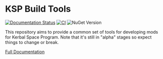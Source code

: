 KSP Build Tools
===============

[![Documentation Status](https://readthedocs.org/projects/kspbuildtools/badge/?version=latest)](https://kspbuildtools.readthedocs.io/en/latest/?badge=latest)
[![CI](https://github.com/KSPModdingLibs/KSPBuildTools/actions/workflows/internal-ci.yml/badge.svg)](https://github.com/KSPModdingLibs/KSPBuildTools/actions/workflows/internal-ci.yml)
![NuGet Version](https://img.shields.io/nuget/vpre/KSPBuildTools)

This repository aims to provide a common set of tools for developing mods for Kerbal Space Program. Note that it's still in "alpha" stages so expect things to change or break.

[Full Documentation](https://kspbuildtools.readthedocs.io/en/)
